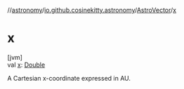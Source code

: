 //[astronomy](../../../index.md)/[io.github.cosinekitty.astronomy](../index.md)/[AstroVector](index.md)/[x](x.md)

# x

[jvm]\
val [x](x.md): [Double](https://kotlinlang.org/api/latest/jvm/stdlib/kotlin/-double/index.html)

A Cartesian x-coordinate expressed in AU.
